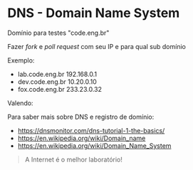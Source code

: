 # DNS - Domain Name System

Domínio para testes "code.eng.br"

Fazer *fork* e *poll request* com seu IP e para qual sub domínio

Exemplo:

- lab.code.eng.br 192.168.0.1
- dev.code.eng.br 10.20.0.10
- fox.code.eng.br 233.23.0.32

Valendo:

Para saber mais sobre DNS e registro de domínio:
- https://dnsmonitor.com/dns-tutorial-1-the-basics/
- https://en.wikipedia.org/wiki/Domain_name
- https://en.wikipedia.org/wiki/Domain_Name_System

> A Internet é o melhor laboratório!
